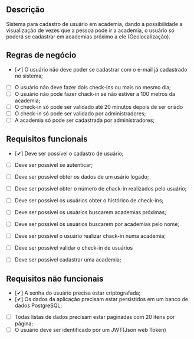 ## Descrição

Sistema para cadastro de usuário em academia, dando a possibilidade a visualização de vezes que a pessoa pode ir a academia, o usuário só poderá se cadastrar em academias próximo a ele (Geolocalização).

## Regras de negócio
- [✔] O usuário não deve poder se cadastrar com o e-mail já cadastrado no sistema;
- [ ] O usuário não deve fazer dois check-ins ou mais no mesmo dia;
- [ ] O usuário não pode fazer chack-in se não estiver a 100 metros da academia;
- [ ] O check-in só pode ser validado até 20 minutos depois de ser criado
- [ ] O check-in só pode ser validado por administradores;
- [ ] A academia só pode ser cadastrada por administradores;

## Requisitos funcionais
- [✔] Deve ser possível o cadastro de usuário;
- [ ] Deve ser possível se autenticar;
- [ ] Deve ser possível obter os dados de um usário logado;
- [ ] Deve ser possível obter o número de chack-in realizados pelo usuário;
- [ ] Deve ser possível os usuários obter o histórico de check-ins;
- [ ] Deve ser possível os usuários buscarem academias próximas;
- [ ] Deve ser possível os usuários buscarem por academias pelo nome;
- [ ] Deve ser possível o usuário realizar chack-in numa academia;
- [ ]  Deve ser possível validar o check-in de usuários
- [ ] Deve ser possível cadastrar uma academia;


## Requisitos não funcionais
- [✔] A senha do usuário precisa estar criptografada;
- [✔] Os dados da aplicação precisam estar persistidos em um banco de dados PostgreSQL;
- [ ] Todas listas de dados precisam estar paginadas com 20 itens por página;
- [ ] O usuário deve ser identificado por um JWT(Json web Token)